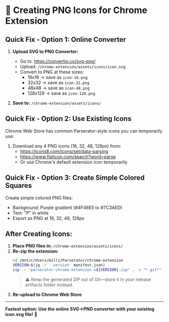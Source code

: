 # 🎨 Creating PNG Icons for Chrome Extension

## Quick Fix - Option 1: Online Converter

1. **Upload SVG to PNG Converter:**
   - Go to: https://convertio.co/svg-png/
   - Upload: `/chrome-extension/assets/icons/icon.svg`
   - Convert to PNG at these sizes:
     - 16x16 → save as `icon-16.png`
     - 32x32 → save as `icon-32.png` 
     - 48x48 → save as `icon-48.png`
     - 128x128 → save as `icon-128.png`

2. **Save to:**
   `/chrome-extension/assets/icons/`

## Quick Fix - Option 2: Use Existing Icons

Chrome Web Store has common Parserator-style icons you can temporarily use:

1. Download any 4 PNG icons (16, 32, 48, 128px) from:
   - https://icons8.com/icons/set/data-parsing
   - https://www.flaticon.com/search?word=parse
   - Or use Chrome's default extension icon temporarily

## Quick Fix - Option 3: Create Simple Colored Squares

Create simple colored PNG files:
- Background: Purple gradient (#4F46E5 to #7C3AED)
- Text: "P" in white
- Export as PNG at 16, 32, 48, 128px

## After Creating Icons:

1. **Place PNG files in:** `/chrome-extension/assets/icons/`
2. **Re-zip the extension:**
   ```bash
   cd /mnt/c/Users/millz/Parserator/chrome-extension
   VERSION=$(jq -r '.version' manifest.json)
   zip -r "parserator-chrome-extension-v${VERSION}.zip" . -x "*.git*" "node_modules/*" "*.DS_Store" "build.sh" "INSTALLATION.md" "CREATE_ICONS.md"
   ```
   > ⚠️ Keep the generated ZIP out of Git—store it in your release artifacts folder instead.
3. **Re-upload to Chrome Web Store**

---

**Fastest option: Use the online SVG→PNG converter with your existing icon.svg file!** 🚀